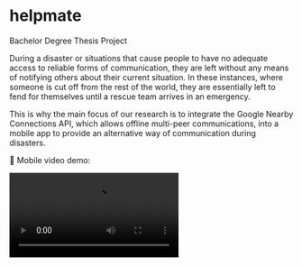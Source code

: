 # helpmate
Bachelor Degree Thesis Project

During a disaster or situations that cause people to have no adequate access to reliable forms of communication, they are left without any means of notifying others about their current situation. In these instances, where someone is cut off from the rest of the world, they are essentially left to fend for themselves until a rescue team arrives in an emergency.  
  
This is why the main focus of our research is to integrate the Google Nearby Connections API, which allows offline multi-peer communications, into a mobile app to provide an alternative way of communication during disasters.  

📱 Mobile video demo:

<video src="https://github.com/user-attachments/assets/ee4d7ef6-2a5e-47cb-866e-4742d953e728"></video>



